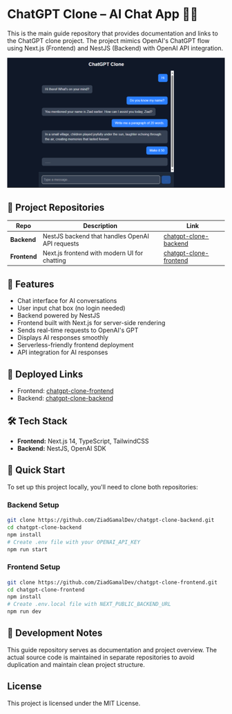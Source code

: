 # ChatGPT Clone – AI Chat App 🤖💬

This is the main guide repository that provides documentation and links to the ChatGPT clone project. The project mimics OpenAI's ChatGPT flow using Next.js (Frontend) and NestJS (Backend) with OpenAI API integration.

![ChatGPT Clone Demo](screenshots/chatbot.png)

## 🔗 Project Repositories

| Repo | Description | Link |
|------|-------------|------|
| **Backend** | NestJS backend that handles OpenAI API requests | [chatgpt-clone-backend](https://github.com/ZiadGamalDev/chatgpt-clone-backend) |
| **Frontend** | Next.js frontend with modern UI for chatting | [chatgpt-clone-frontend](https://github.com/ZiadGamalDev/chatgpt-clone-frontend) |

## 🧠 Features

- Chat interface for AI conversations
- User input chat box (no login needed)
- Backend powered by NestJS
- Frontend built with Next.js for server-side rendering
- Sends real-time requests to OpenAI's GPT
- Displays AI responses smoothly
- Serverless-friendly frontend deployment
- API integration for AI responses

## 🚀 Deployed Links

- Frontend: [chatgpt-clone-frontend](https://chatgpt-clone-frontend-alpha.vercel.app/)
- Backend: [chatgpt-clone-backend](https://chatgpt-clone-backend.dinamo-app.com/)

## 🛠️ Tech Stack

- **Frontend:** Next.js 14, TypeScript, TailwindCSS
- **Backend:** NestJS, OpenAI SDK

## 🚀 Quick Start

To set up this project locally, you'll need to clone both repositories:

### Backend Setup
```bash
git clone https://github.com/ZiadGamalDev/chatgpt-clone-backend.git
cd chatgpt-clone-backend
npm install
# Create .env file with your OPENAI_API_KEY
npm run start
```

### Frontend Setup  
```bash
git clone https://github.com/ZiadGamalDev/chatgpt-clone-frontend.git
cd chatgpt-clone-frontend
npm install
# Create .env.local file with NEXT_PUBLIC_BACKEND_URL
npm run dev
```

## 📝 Development Notes

This guide repository serves as documentation and project overview. The actual source code is maintained in separate repositories to avoid duplication and maintain clean project structure.

## License

This project is licensed under the MIT License.